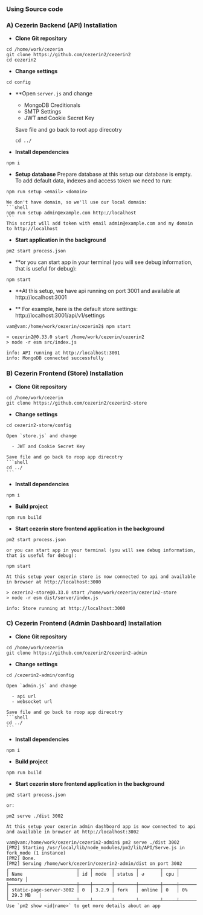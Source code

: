 ### Using Source code

### A) Cezerin Backend (API) Installation
  
  - **Clone Git repository**
  ```shell
  cd /home/work/cezerin
  git clone https://github.com/cezerin2/cezerin2
  cd cezerin2
  ```
  
  - **Change settings**
  ```shell
  cd config
  ```
  - **Open `server.js` and change
  
      - MongoDB Creditionals
      - SMTP Settings
      - JWT and Cookie Secret Key
    
    Save file and go back to root app direcotry
    ```shell
    cd ../
    ```
  
  - **Install dependencies**
  ```shell
  npm i
  ```
  
  - **Setup database** Prepare database at this setup our database is empty. To add default data, indexes and access token we need to run:
  ```shell
  npm run setup <email> <domain>
  ```
  
    We don't have domain, so we'll use our local domain:
    ```shell
    npm run setup admin@example.com http://localhost
    ```
    This script will add token with email admin@example.com and my domain to http://localhost
    
  - **Start application in the background**
  ```shell
  pm2 start process.json
  ```

  - **or you can start app in your terminal (you will see debug information, that is useful for debug):  
  
  ```shell
  npm start
  ```
  
  - **At this setup, we have api running on port 3001 and available at http://localhost:3001
  
  - ** For example, here is the default store settings: http://localhost:3001/api/v1/settings  
  
  ```    
vam@vam:/home/work/cezerin/cezerin2$ npm start

> cezerin2@0.33.0 start /home/work/cezerin/cezerin2
> node -r esm src/index.js

info: API running at http://localhost:3001
info: MongoDB connected successfully
  ```

### B) Cezerin Frontend (Store) Installation

  - **Clone Git repository**
  ```shell
  cd /home/work/cezerin
  git clone https://github.com/cezerin2/cezerin2-store
  ```
  
  - **Change settings**
  ```shell
  cd cezerin2-store/config
  ```
  
    Open `store.js` and change
    
      - JWT and Cookie Secret Key
      
    Save file and go back to roop app direcotry
    ```shell
    cd ../
    ```
    
  - **Install dependencies**
  ```shell
  npm i
  ```
  
  - **Build project**
  ```shell
  npm run build
  ```
  
  - **Start cezerin store frontend application in the background**
  ```shell
  pm2 start process.json
  ```

    or you can start app in your terminal (you will see debug information, that is useful for debug):  
  
  ```shell
  npm start
  ```
  
    At this setup your cezerin store is now connected to api and available in browser at http://localhost:3000 
  
  ```    
> cezerin2-store@0.33.0 start /home/work/cezerin/cezerin2-store
> node -r esm dist/server/index.js

info: Store running at http://localhost:3000
  ```
    
    
### C) Cezerin Frontend (Admin Dashboard) Installation

  - **Clone Git repository**
  ```shell
  cd /home/work/cezerin
  git clone https://github.com/cezerin2/cezerin2-admin
  ```
  
  - **Change settings**
  ```shell
  cd /cezerin2-admin/config
  ```
  
    Open `admin.js` and change
    
      - api url
      - websocket url
      
    Save file and go back to roop app direcotry
    ```shell
    cd ../
    ```
    
  - **Install dependencies**
  ```shell
  npm i
  ```
  
  - **Build project**
  ```shell
  npm run build
  ```
  
  - **Start cezerin store frontend application in the background**
  ```shell
  pm2 start process.json
  ```
    or:  
  
  ```shell
  pm2 serve ./dist 3002
  ```
  
    At this setup your cezerin admin dashboard app is now connected to api and available in browser at http://localhost:3002 
  
  ```    
vam@vam:/home/work/cezerin/cezerin2-admin$ pm2 serve ./dist 3002
[PM2] Starting /usr/local/lib/node_modules/pm2/lib/API/Serve.js in fork_mode (1 instance)
[PM2] Done.
[PM2] Serving /home/work/cezerin/cezerin2-admin/dist on port 3002
┌─────────────────────────┬────┬───────┬────────┬────────┬─────┬────────┬───────────┐
│ Name                    │ id │ mode  │ status │ ↺      │ cpu │ memory │
├─────────────────────────┼────┼───────┼────────┼────────┼─────┼────────┼───────────┤
│ static-page-server-3002 │ 0  │ 3.2.9 │ fork   │ online │ 0   │ 0%     │ 29.3 MB   │
└─────────────────────────┴────┴───────┴────────┴────────┴─────┴────────┴───────────┘
 Use `pm2 show <id|name>` to get more details about an app

  ```
